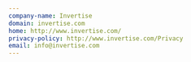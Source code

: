 ```yaml
---
company-name: Invertise
domain: invertise.com
home: http://www.invertise.com/
privacy-policy: http://www.invertise.com/Privacy
email: info@invertise.com
---
```




